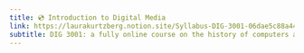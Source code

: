 ```yaml
---
title: 💿 Introduction to Digital Media
link: https://laurakurtzberg.notion.site/Syllabus-DIG-3001-06dae5c88a4447d5ae6402b3f9f6e3ea
subtitle: DIG 3001: a fully online course on the history of computers and digital media.
---
```


